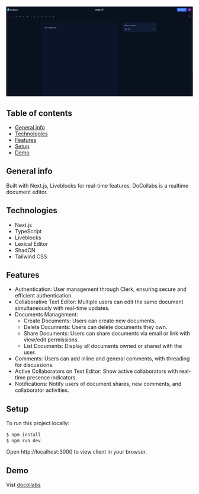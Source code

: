 ![screen-shot](screen-shot.png)

## Table of contents

- [General info](#general-info)
- [Technologies](#technologies)
- [Features](#features)
- [Setup](#setup)
- [Demo](#demo)

## General info

Built with Next.js, Liveblocks for real-time features, DoCollabs is a realtime document editor.

## Technologies

- Next.js
- TypeScript
- Liveblocks
- Lexical Editor
- ShadCN
- Tailwind CSS

## Features

- Authentication: User management through Clerk, ensuring secure and efficient authentication.
- Collaborative Text Editor: Multiple users can edit the same document simultaneously with real-time updates.
- Documents Management:
  - Create Documents: Users can create new documents.
  - Delete Documents: Users can delete documents they own.
  - Share Documents: Users can share documents via email or link with view/edit permissions.
  - List Documents: Display all documents owned or shared with the user.
- Comments: Users can add inline and general comments, with threading for discussions.
- Active Collaborators on Text Editor: Show active collaborators with real-time presence indicators.
- Notifications: Notify users of document shares, new comments, and collaborator activities.

## Setup

To run this project locally:

```
$ npm install
$ npm run dev
```

Open http://localhost:3000 to view client in your browser.

## Demo

Vist [docollabs](https://docollabs.vercel.app/)
